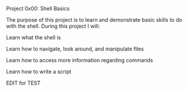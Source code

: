 Project 0x00: Shell Basics

The purpose of this project is to learn and demonstrate basic skills to do with the shell. During this project I will:

Learn what the shell is

Learn how to navigate, look around, and manipulate files

Learn how to access more information regarding commands

Learn how to write a script

EDIT for TEST